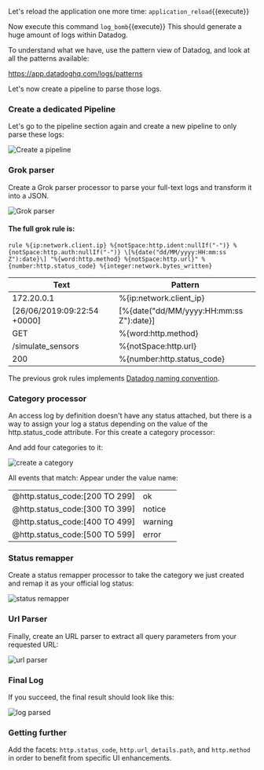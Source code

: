 Let's reload the application one more time: `application_reload`{{execute}}

Now execute this command `log_bomb`{{execute}} This should generate a huge amount of logs within Datadog.

To understand what we have, use the pattern view of Datadog, and look at all the patterns available:

https://app.datadoghq.com/logs/patterns

Let's now create a pipeline to parse those logs.

### Create a dedicated Pipeline

Let's go to the pipeline section again and create a new pipeline to only parse these logs:

![Create a pipeline](https://raw.githubusercontent.com/l0k0ms/workshops/master/log-workshop/assets/images/create_a_pipeline.png)

### Grok parser

Create a Grok parser processor to parse your full-text logs and transform it into a JSON.

![Grok parser](https://raw.githubusercontent.com/l0k0ms/workshops/master/log-workshop/assets/images/grok_parser.png)

#### The full grok rule is:

```
rule %{ip:network.client.ip} %{notSpace:http.ident:nullIf("-")} %{notSpace:http.auth:nullIf("-")} \[%{date("dd/MM/yyyy:HH:mm:ss Z"):date}\] "%{word:http.method} %{notSpace:http.url}" %{number:http.status_code} %{integer:network.bytes_written}
```

| Text                        | Pattern                                   |
| -----                       | ----                                      |
| 172.20.0.1                  | %{ip:network.client_ip}                   |
| [26/06/2019:09:22:54 +0000] | \[%{date("dd/MM/yyyy:HH:mm:ss Z"):date}\] |
| GET                         | %{word:http.method}                       |
| /simulate_sensors           | %{notSpace:http.url}                      |
| 200                         | %{number:http.status_code}                |

The previous grok rules implements [Datadog naming convention](https://docs.datadoghq.com/logs/processing/attributes_naming_convention/).

### Category processor

An access log by definition doesn't have any status attached, but there is a way to assign your log a status depending on the value of the http.status_code attribute. For this create a category processor:

And add four categories to it:

![create a category](https://raw.githubusercontent.com/l0k0ms/workshops/master/log-workshop/assets/images/create_a_category.png)

All events that match:  Appear under the value name:

|                                |         |
| ---                            | ---     |
| @http.status_code:[200 TO 299] | ok      |
| @http.status_code:[300 TO 399] | notice  |
| @http.status_code:[400 TO 499] | warning |
| @http.status_code:[500 TO 599] | error   |


### Status remapper

Create a status remapper processor to take the category we just created and remap it as your official log status:

![status remapper](https://raw.githubusercontent.com/l0k0ms/workshops/master/log-workshop/assets/images/status_remapper.png)

### Url Parser

Finally, create an URL parser to extract all query parameters from your requested URL:

![url parser](https://raw.githubusercontent.com/l0k0ms/workshops/master/log-workshop/assets/images/url_parser.png)

### Final Log

If you succeed, the final result should look like this:

![log parsed](https://raw.githubusercontent.com/l0k0ms/workshops/master/log-workshop/assets/images/log_parsed.png)


### Getting further

Add the facets: `http.status_code`, `http.url_details.path`, and `http.method` in order to benefit from specific UI enhancements.